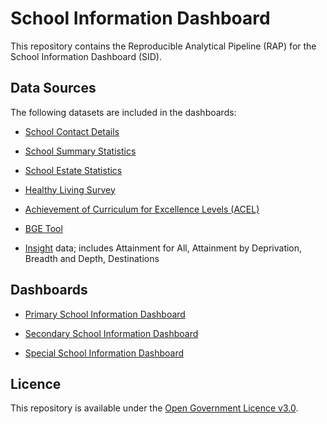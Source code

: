 # School Information Dashboard

This repository contains the Reproducible Analytical Pipeline (RAP) for the School Information Dashboard (SID).

## Data Sources

The following datasets are included in the dashboards:

* [School Contact Details](https://www.gov.scot/publications/school-contact-details/)

* [School Summary Statistics](https://www.gov.scot/publications/summary-statistics-schools-scotland/)

* [School Estate Statistics](https://www.gov.scot/publications/school-estates-statistics/)

* [Healthy Living Survey](https://www.gov.scot/publications/healthy-living-survey-schools-meals-and-pe-supplementary-data/)

* [Achievement of Curriculum for Excellence Levels (ACEL)](https://www.gov.scot/publications/scottish-exchange-of-data-achievement-of-curriculum-for-excellence-levels/)

* [BGE Tool](https://www.gov.scot/policies/schools/national-improvement-framework/)

* [Insight](https://www.gov.scot/policies/schools/national-improvement-framework/) data; includes Attainment for All, Attainment by Deprivation, Breadth and Depth, Destinations


## Dashboards

* [Primary School Information Dashboard](https://scotland.shinyapps.io/sg-primary_school_information_dashboard)

* [Secondary School Information Dashboard](https://scotland.shinyapps.io/sg-secondary_school_information_dashboard)

* [Special School Information Dashboard](https://scotland.shinyapps.io/sg-special_school_information_dashboard)


## Licence

This repository is available under the [Open Government Licence v3.0](https://www.nationalarchives.gov.uk/doc/open-government-licence/version/3/).